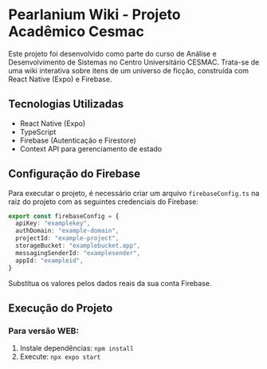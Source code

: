 # Pearlanium Wiki - Projeto Acadêmico Cesmac

Este projeto foi desenvolvido como parte do curso de Análise e Desenvolvimento de Sistemas no Centro Universitário CESMAC. Trata-se de uma wiki interativa sobre itens de um universo de ficção, construída com React Native (Expo) e Firebase.

## Tecnologias Utilizadas
- React Native (Expo)
- TypeScript
- Firebase (Autenticação e Firestore)
- Context API para gerenciamento de estado

## Configuração do Firebase

Para executar o projeto, é necessário criar um arquivo `firebaseConfig.ts` na raiz do projeto com as seguintes credenciais do Firebase:

```ts
export const firebaseConfig = {
  apiKey: "examplekey",
  authDomain: "example-domain",
  projectId: "example-project",
  storageBucket: "examplebucket.app",
  messagingSenderId: "examplesender",
  appId: "exampleid",
}
```

Substitua os valores pelos dados reais da sua conta Firebase.

## Execução do Projeto

### Para versão WEB:
1. Instale dependências: `npm install`
2. Execute: `npx expo start`